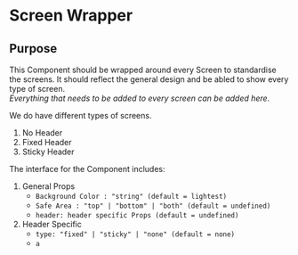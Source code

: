 # Screen Wrapper

## Purpose

This Component should be wrapped around every Screen to standardise the screens. It should reflect the general design and be abled to show every type of screen.\
_Everything that needs to be added to every screen can be added here._

We do have different types of screens.

1. No Header
2. Fixed Header
3. Sticky Header

The interface for the Component includes:

1. General Props
   - `Background Color : "string" (default = lightest)`
   - `Safe Area : "top" | "bottom" | "both" (default = undefined)`
   - `header: header specific Props (default = undefined)`
2. Header Specific
   - `type: "fixed" | "sticky" | "none" (default = none)`
   - `a`
